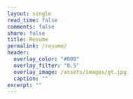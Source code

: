 ```yaml
---
layout: single
read_time: false
comments: false
share: false
title: Resume
permalink: /resume/
header:
  overlay_color: "#000"
  overlay_filter: "0.5"
  overlay_image: /assets/images/gt.jpg
  caption: ""
excerpt: ""
---
```


<embed src="/assets/pdfs/resume.pdf" width="800px" height="1100px" hidden="true"/>